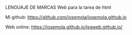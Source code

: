 LENGUAJE DE MARCAS
Web para la tarea de html

Mi github:
https://github.com/josemola/josemola.github.io

Web online:
https://josemola.github.io/jsgweb.github.io/

